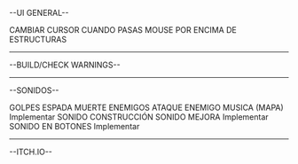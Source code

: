 --UI GENERAL--

CAMBIAR CURSOR CUANDO PASAS MOUSE POR ENCIMA DE ESTRUCTURAS


-------------------------------------------------------------------------------------------------
--BUILD/CHECK WARNINGS--

--------------------------------------------------------------------------------------------------
--SONIDOS--

GOLPES ESPADA
MUERTE ENEMIGOS
ATAQUE ENEMIGO
MUSICA (MAPA) Implementar
SONIDO CONSTRUCCIÓN
SONIDO MEJORA Implementar
SONIDO EN BOTONES Implementar

---------------------------------------------------------------------------------------------------
--ITCH.IO--

